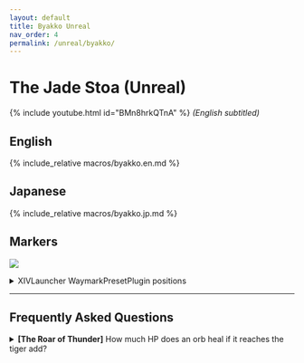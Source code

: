 ```yaml
---
layout: default
title: Byakko Unreal
nav_order: 4
permalink: /unreal/byakko/
---
```


# The Jade Stoa (Unreal)

{% include youtube.html id="BMn8hrkQTnA" %}
*(English subtitled)*

## English

{% include_relative macros/byakko.en.md %}

## Japanese

{% include_relative macros/byakko.jp.md %}

## Markers

![]({{site.baseurl}}/images/4.0_stormblood/byakko/markers.jpg)
<details markdown=block>
<summary>XIVLauncher WaymarkPresetPlugin positions</summary>

```json
{
  "Name":"Byakko Unreal",
  "MapID":1007,
  "A":{"X":0.0,"Y":0.0,"Z":-19.0,"ID":0,"Active":true},
  "B":{"X":16.454,"Y":0.0,"Z":9.5,"ID":1,"Active":true},
  "C":{"X":-16.454,"Y":0.0,"Z":9.5,"ID":2,"Active":true},
  "D":{"X":0.0,"Y":0.0,"Z":0.0,"ID":3,"Active":false},
  "One":{"X":0.0,"Y":0.0,"Z":0.0,"ID":4,"Active":false},
  "Two":{"X":0.0,"Y":0.0,"Z":0.0,"ID":5,"Active":false},
  "Three":{"X":0.0,"Y":0.0,"Z":0.0,"ID":6,"Active":false},
  "Four":{"X":0.0,"Y":0.0,"Z":0.0,"ID":7,"Active":false}
}
```

</details>

---

## Frequently Asked Questions

<details markdown=block>
<summary>
  <b>[The Roar of Thunder]</b> How much HP does an orb heal if it reaches the
  tiger add?
</summary>
<table>
  <tr>
    <td>
      <p>Each orb restores <b>4.5% HP</b>.</p>
    </td>
  </tr>
</table>
</details>

<script data-goatcounter="https://tuufless.goatcounter.com/count"
        async src="//gc.zgo.at/count.js"></script>
